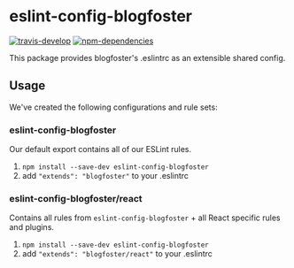 # eslint-config-blogfoster

[![travis-develop][001]][002]
[![npm-dependencies][003]][004]

This package provides blogfoster's .eslintrc as an extensible shared config.

## Usage

We've created the following configurations and rule sets:

### eslint-config-blogfoster

Our default export contains all of our ESLint rules.

1. `npm install --save-dev eslint-config-blogfoster`
2. add `"extends": "blogfoster"` to your .eslintrc

### eslint-config-blogfoster/react

Contains all rules from `eslint-config-blogfoster` + all React specific rules and plugins.

1. `npm install --save-dev eslint-config-blogfoster`
2. add `"extends": "blogfoster/react"` to your .eslintrc


[001]: https://travis-ci.org/blogfoster/eslint-config-blogfoster.svg?branch=master
[002]: https://travis-ci.org/blogfoster/eslint-config-blogfoster
[003]: https://david-dm.org/blogfoster/eslint-config-blogfoster.svg
[004]: https://david-dm.org/blogfoster/eslint-config-blogfoster
